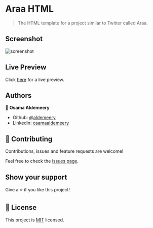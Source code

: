 # Araa HTML

> The HTML template for a project similar to Twitter called Araa.

## Screenshot

![screenshot](./assets/img/screenshot.png)

## Live Preview

Click [here](https://raw.githack.com/aldemeery/araa-html/master/index.html) for a live preview.

## Authors

👤 **Osama Aldemeery**

- Github: [@aldemeery](https://github.com/aldemeery)
- Linkedin: [osamaaldemeery](https://linkedin.com/in/osamaaldemeery)

## 🤝 Contributing

Contributions, issues and feature requests are welcome!

Feel free to check the [issues page](issues/).

## Show your support

Give a ⭐️ if you like this project!

## 📝 License

This project is [MIT](LICENSE) licensed.
